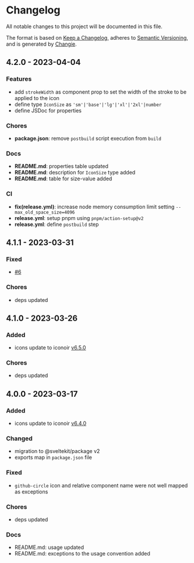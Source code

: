 # Changelog

All notable changes to this project will be documented in this file.

The format is based on [Keep a Changelog](https://keepachangelog.com/en/1.0.0/),
adheres to [Semantic Versioning](https://semver.org/spec/v2.0.0.html),
and is generated by [Changie](https://github.com/miniscruff/changie).

## 4.2.0 - 2023-04-04

### Features

- add `strokeWidth` as component prop to set the width of the stroke to be applied to the icon
- define type `IconSize` as `'sm'|'base'|'lg'|'xl'|'2xl'|number`
- define JSDoc for properties

### Chores

- **package.json**: remove `postbuild` script execution from `build`

### Docs

- **README.md**: properties table updated
- **README.md**: description for `IconSize` type added
- **README.md**: table for size-value added

### CI

- **fix(release.yml)**: increase node memory consumption limit setting `--max_old_space_size=4096`
- **release.yml**: setup pnpm using `pnpm/action-setup@v2`
- **release.yml**: define `postbuild` step

## 4.1.1 - 2023-03-31

### Fixed

- [#6](https://github.com/indaco/svelte-iconoir/issues/6)

### Chores

- deps updated

## 4.1.0 - 2023-03-26

### Added

- icons update to iconoir [v6.5.0](https://github.com/iconoir-icons/iconoir/releases/tag/v6.5.0)

### Chores

- deps updated

## 4.0.0 - 2023-03-17

### Added

- icons update to iconoir [v6.4.0](https://github.com/iconoir-icons/iconoir/releases/tag/v6.4.0)

### Changed

- migration to @sveltekit/package v2
- exports map in `package.json` file

### Fixed

- `github-circle` icon and relative component name were not well mapped as exceptions

### Chores

- deps updated

### Docs

- README.md: usage updated
- README.md: exceptions to the usage convention added
